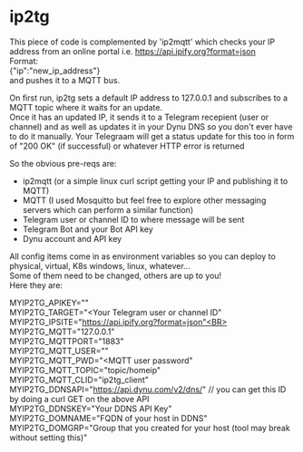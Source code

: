 # ip2tg

This piece of code is complemented by 'ip2mqtt' which checks your IP address from an online portal
i.e. https://api.ipify.org?format=json<BR>
Format:<BR>
{"ip":"new_ip_address"}<BR>
and pushes it to a MQTT bus.

On first run, ip2tg sets a default IP address to 127.0.0.1 and subscribes to a MQTT topic where it
waits for an update.<BR>
Once it has an updated IP, it sends it to a Telegram recepient (user or channel) and as well as 
updates it in your Dynu DNS so you don't ever have to do it manually. Your Telegraam will get a status update for this
too in form of "200 OK" (if successful) or whatever HTTP error is returned<BR>

So the obvious pre-reqs are:
<UL>
<LI>ip2mqtt (or a simple linux curl script getting your IP and publishing it to MQTT)</LI>
<LI>MQTT (I used Mosquitto but feel free to explore other messaging servers which can perform a similar function)</LI>
<LI>Telegram user or channel ID to where message will be sent</LI>
<LI>Telegram Bot and your Bot API key</LI>
<LI>Dynu account and API key</LI>
</UL>

All config items come in as environment variables so you can deploy to physical, virtual, K8s windows, linux, whatever...<BR>
Some of them need to be changed, others are up to you!<BR>
Here they are:

MYIP2TG_APIKEY="<Your Telegram API Key>"<BR>
MYIP2TG_TARGET="<Your Telegram user or channel ID"<BR>
MYIP2TG_IPSITE="https://api.ipify.org?format=json"<BR>
MYIP2TG_MQTT="127.0.0.1" <BR>
MYIP2TG_MQTTPORT="1883"<BR>
MYIP2TG_MQTT_USER="<MQTT user>"<BR>
MYIP2TG_MQTT_PWD="<MQTT user password"<BR>
MYIP2TG_MQTT_TOPIC="topic/homeip"<BR>
MYIP2TG_MQTT_CLID="ip2tg_client"<BR>
MYIP2TG_DDNSAPI="https://api.dynu.com/v2/dns/<your host ID>" // you can get this ID by doing a curl GET on the above API<BR>
MYIP2TG_DDNSKEY="Your DDNS API Key"<BR>
MYIP2TG_DOMNAME="FQDN of your host in DDNS"<BR>
MYIP2TG_DOMGRP="Group that you created for your host (tool may break without setting this)"<BR>

